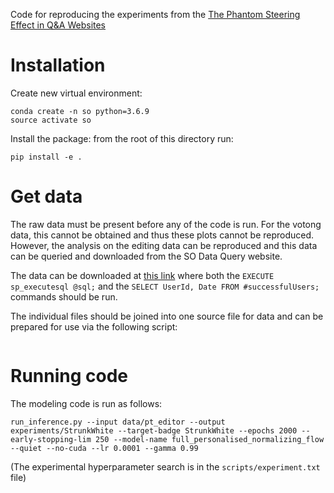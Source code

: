 Code for reproducing the experiments from the [The Phantom Steering Effect in Q&A Websites](https://arxiv.org/pdf/2002.06160.pdf)

# Installation
Create new virtual environment:
```
conda create -n so python=3.6.9
source activate so
```

Install the package: from the root of this directory run:
```
pip install -e .
```

# Get data
The raw data must be present before any of the code is run. For the votong data, this cannot be obtained and thus these plots cannot be reproduced. However, the analysis on the editing data can be reproduced and this data can be queried and downloaded from the SO Data Query website.

The data can be downloaded at [this link](https://data.stackexchange.com/stackoverflow/query/1216727/so-badges-work-count-edits-per-day-for-strunk-and-white-users) where both the `EXECUTE sp_executesql @sql;` and the `SELECT UserId, Date FROM #successfulUsers;` commands should be run.

The individual files should be joined into one source file for data and can be prepared for use via the following script:
```
```

# Running code
The modeling code is run as follows:
```
run_inference.py --input data/pt_editor --output experiments/StrunkWhite --target-badge StrunkWhite --epochs 2000 --early-stopping-lim 250 --model-name full_personalised_normalizing_flow --quiet --no-cuda --lr 0.0001 --gamma 0.99
```

(The experimental hyperparameter search is in the `scripts/experiment.txt` file)
